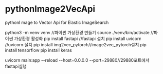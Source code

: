 # pythonImage2VecApi
pythonI mage to Vector Api for Elastic ImageSearch

python3 -m venv venv //파이썬 가상환경 만들기
source ./venv/bin/activate //파이썬 가상환경 활성화
pip install fastapi //fastapi 설치
pip install uvicorn //uvicorn 설치
pip install img2vec_pytorch//image2vec_pytorch설치
pip install tensorflow
pip install keras 


uvicorn main:app --reload --host=0.0.0.0 --port=29880//29880포트에서 fastapi실행
